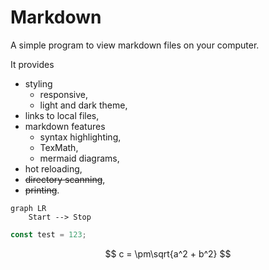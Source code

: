# Markdown

A simple program to view markdown files on your computer.

It provides

- styling
  - responsive,
  - light and dark theme,
- links to local files,
- markdown features
  - syntax highlighting,
  - TexMath,
  - mermaid diagrams,
- hot reloading,
- ~~directory scanning~~,
- ~~printing~~.

```mermaid
graph LR
    Start --> Stop
```

```typescript
const test = 123;
```

$$
c = \pm\sqrt{a^2 + b^2}
$$
